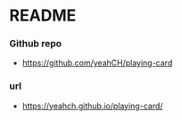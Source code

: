 # README #

### Github repo ###

* https://github.com/yeahCH/playing-card

### url ###

* https://yeahch.github.io/playing-card/